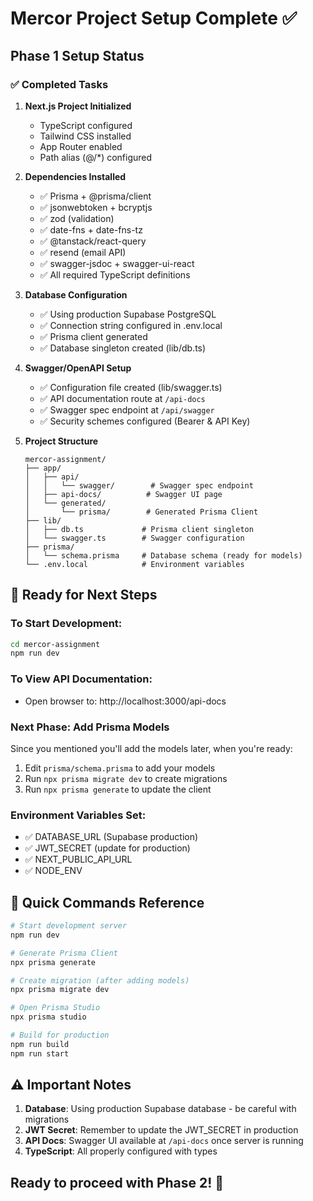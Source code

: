 # Mercor Project Setup Complete ✅

## Phase 1 Setup Status

### ✅ Completed Tasks

1. **Next.js Project Initialized**
   - TypeScript configured
   - Tailwind CSS installed
   - App Router enabled
   - Path alias (@/*) configured

2. **Dependencies Installed**
   - ✅ Prisma + @prisma/client
   - ✅ jsonwebtoken + bcryptjs
   - ✅ zod (validation)
   - ✅ date-fns + date-fns-tz
   - ✅ @tanstack/react-query
   - ✅ resend (email API)
   - ✅ swagger-jsdoc + swagger-ui-react
   - ✅ All required TypeScript definitions

3. **Database Configuration**
   - ✅ Using production Supabase PostgreSQL
   - ✅ Connection string configured in .env.local
   - ✅ Prisma client generated
   - ✅ Database singleton created (lib/db.ts)

4. **Swagger/OpenAPI Setup**
   - ✅ Configuration file created (lib/swagger.ts)
   - ✅ API documentation route at `/api-docs`
   - ✅ Swagger spec endpoint at `/api/swagger`
   - ✅ Security schemes configured (Bearer & API Key)

5. **Project Structure**
   ```
   mercor-assignment/
   ├── app/
   │   ├── api/
   │   │   └── swagger/        # Swagger spec endpoint
   │   ├── api-docs/          # Swagger UI page
   │   └── generated/
   │       └── prisma/        # Generated Prisma Client
   ├── lib/
   │   ├── db.ts             # Prisma client singleton
   │   └── swagger.ts        # Swagger configuration
   ├── prisma/
   │   └── schema.prisma     # Database schema (ready for models)
   └── .env.local            # Environment variables
   ```

## 🚀 Ready for Next Steps

### To Start Development:
```bash
cd mercor-assignment
npm run dev
```

### To View API Documentation:
- Open browser to: http://localhost:3000/api-docs

### Next Phase: Add Prisma Models
Since you mentioned you'll add the models later, when you're ready:
1. Edit `prisma/schema.prisma` to add your models
2. Run `npx prisma migrate dev` to create migrations
3. Run `npx prisma generate` to update the client

### Environment Variables Set:
- ✅ DATABASE_URL (Supabase production)
- ✅ JWT_SECRET (update for production)
- ✅ NEXT_PUBLIC_API_URL
- ✅ NODE_ENV

## 📝 Quick Commands Reference

```bash
# Start development server
npm run dev

# Generate Prisma Client
npx prisma generate

# Create migration (after adding models)
npx prisma migrate dev

# Open Prisma Studio
npx prisma studio

# Build for production
npm run build
npm run start
```

## ⚠️ Important Notes

1. **Database**: Using production Supabase database - be careful with migrations
2. **JWT Secret**: Remember to update the JWT_SECRET in production
3. **API Docs**: Swagger UI available at `/api-docs` once server is running
4. **TypeScript**: All properly configured with types

## Ready to proceed with Phase 2! 🎯
